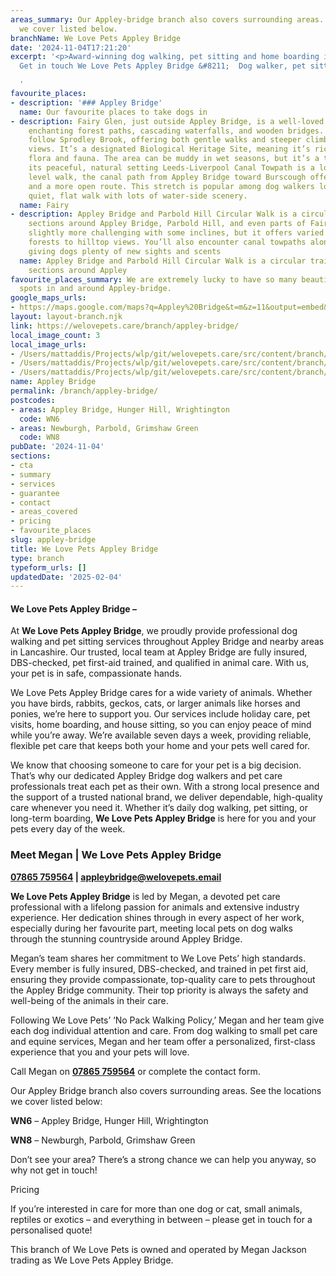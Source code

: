 ```yaml
---
areas_summary: Our Appley-bridge branch also covers surrounding areas. See the locations
  we cover listed below.
branchName: We Love Pets Appley Bridge
date: '2024-11-04T17:21:20'
excerpt: '<p>Award-winning dog walking, pet sitting and home boarding in Appley Bridge
  Get in touch We Love Pets Appley Bridge &#8211;  Dog walker, pet sitter and dog&hellip;</p>

  '
favourite_places:
- description: '### Appley Bridge'
  name: Our favourite places to take dogs in
- description: Fairy Glen, just outside Appley Bridge, is a well-loved spot for its
    enchanting forest paths, cascading waterfalls, and wooden bridges. The trails
    follow Sprodley Brook, offering both gentle walks and steeper climbs to beautiful
    views. It’s a designated Biological Heritage Site, meaning it’s rich in native
    flora and fauna. The area can be muddy in wet seasons, but it’s a top choice for
    its peaceful, natural setting Leeds-Liverpool Canal Towpath is a longer and more
    level walk, the canal path from Appley Bridge toward Burscough offers scenic views
    and a more open route. This stretch is popular among dog walkers looking for a
    quiet, flat walk with lots of water-side scenery.
  name: Fairy
- description: Appley Bridge and Parbold Hill Circular Walk is a circular trail includes
    sections around Appley Bridge, Parbold Hill, and even parts of Fairy Glen. It’s
    slightly more challenging with some inclines, but it offers varied scenery from
    forests to hilltop views. You’ll also encounter canal towpaths along the way,
    giving dogs plenty of new sights and scents
  name: Appley Bridge and Parbold Hill Circular Walk is a circular trail includes
    sections around Appley
favourite_places_summary: We are extremely lucky to have so many beautiful dog walking
  spots in and around Appley-bridge.
google_maps_urls:
- https://maps.google.com/maps?q=Appley%20Bridge&t=m&z=11&output=embed&iwloc=near
layout: layout-branch.njk
link: https://welovepets.care/branch/appley-bridge/
local_image_count: 3
local_image_urls:
- /Users/mattaddis/Projects/wlp/git/welovepets.care/src/content/branch/images/appley-bridge/ormskirk-11-scaled.jpeg
- /Users/mattaddis/Projects/wlp/git/welovepets.care/src/content/branch/images/appley-bridge/ormskirk-12-1024x683.jpeg
- /Users/mattaddis/Projects/wlp/git/welovepets.care/src/content/branch/images/appley-bridge/ormskirk-12-scaled.jpeg
name: Appley Bridge
permalink: /branch/appley-bridge/
postcodes:
- areas: Appley Bridge, Hunger Hill, Wrightington
  code: WN6
- areas: Newburgh, Parbold, Grimshaw Green
  code: WN8
pubDate: '2024-11-04'
sections:
- cta
- summary
- services
- guarantee
- contact
- areas_covered
- pricing
- favourite_places
slug: appley-bridge
title: We Love Pets Appley Bridge
type: branch
typeform_urls: []
updatedDate: '2025-02-04'
---
```


#### We Love Pets Appley Bridge –

At **We Love Pets Appley Bridge**, we proudly provide professional dog walking and pet sitting services throughout Appley Bridge and nearby areas in Lancashire. Our trusted, local team at Appley Bridge are fully insured, DBS-checked, pet first-aid trained, and qualified in animal care. With us, your pet is in safe, compassionate hands.

We Love Pets Appley Bridge cares for a wide variety of animals. Whether you have birds, rabbits, geckos, cats, or larger animals like horses and ponies, we’re here to support you. Our services include holiday care, pet visits, home boarding, and house sitting, so you can enjoy peace of mind while you’re away. We’re available seven days a week, providing reliable, flexible pet care that keeps both your home and your pets well cared for.

We know that choosing someone to care for your pet is a big decision. That’s why our dedicated Appley Bridge dog walkers and pet care professionals treat each pet as their own. With a strong local presence and the support of a trusted national brand, we deliver dependable, high-quality care whenever you need it. Whether it’s daily dog walking, pet sitting, or long-term boarding, **We Love Pets Appley Bridge** is here for you and your pets every day of the week.

### **Meet Megan | We Love Pets Appley Bridge**

**[07865 759564](tel:07865759564) | [appleybridge@welovepets.email](mailto:appleybridge@welovepets.email)**

**We Love Pets Appley Bridge** is led by Megan, a devoted pet care professional with a lifelong passion for animals and extensive industry experience. Her dedication shines through in every aspect of her work, especially during her favourite part, meeting local pets on dog walks through the stunning countryside around Appley Bridge.

Megan’s team shares her commitment to We Love Pets’ high standards. Every member is fully insured, DBS-checked, and trained in pet first aid, ensuring they provide compassionate, top-quality care to pets throughout the Appley Bridge community. Their top priority is always the safety and well-being of the animals in their care.

Following We Love Pets’ ‘No Pack Walking Policy,’ Megan and her team give each dog individual attention and care. From dog walking to small pet care and equine services, Megan and her team offer a personalized, first-class experience that you and your pets will love.

Call Megan on **[07865 759564](tel:07865759564)** or complete the contact form.

Our Appley Bridge branch also covers surrounding areas. See the locations we cover listed below:

**WN6** – Appley Bridge, Hunger Hill, Wrightington

**WN8** – Newburgh, Parbold, Grimshaw Green

Don’t see your area? There’s a strong chance we can help you anyway, so why not get in touch!

Pricing

If you’re interested in care for more than one dog or cat, small animals, reptiles or exotics – and everything in between – please get in touch for a personalised quote!

This branch of We Love Pets is owned and operated by Megan Jackson trading as We Love Pets Appley Bridge.

